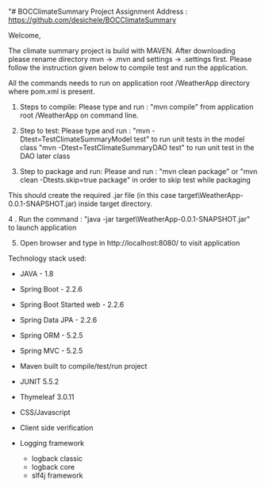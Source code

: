 "# BOCClimateSummary Project Assignment
Address : https://github.com/desichele/BOCClimateSummary

Welcome, 

The climate summary project is build with MAVEN. After downloading please rename directory mvn -> .mvn and settings -> .settings first. Please follow the instruction given below to compile test and run the application. 

All the commands needs to run on application root /WeatherApp directory where pom.xml is present. 

1. Steps to compile:
					Please type and run : "mvn compile" from application root /WeatherApp on command line. 

2. Step to test:
					Please type and run : "mvn -Dtest=TestClimateSummaryModel test" to run unit tests in the model class
					"mvn -Dtest=TestClimateSummaryDAO test"  to run unit test in the DAO later class 
					
3. Step to package and run:
					Please and run : "mvn clean package" or "mvn clean -Dtests.skip=true package" in order to skip test while packaging 
					
This should create the required .jar file (in this case target\WeatherApp-0.0.1-SNAPSHOT.jar) inside target directory. 

4 . Run the command : "java -jar target\WeatherApp-0.0.1-SNAPSHOT.jar" to launch application
 
5. Open browser and type in http://localhost:8080/ to visit application 

Technology stack used:

- JAVA - 1.8
- Spring Boot - 2.2.6
- Spring Boot Started web - 2.2.6
- Spring Data JPA - 2.2.6
- Spring ORM - 5.2.5
- Spring MVC - 5.2.5
- Maven built to compile/test/run project

- JUNIT 5.5.2
- Thymeleaf 3.0.11
- CSS/Javascript
- Client side verification
- Logging framework 
	- logback classic 
	- logback core
	- slf4j framework 

